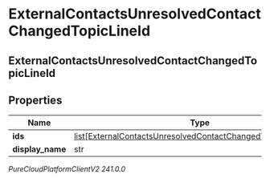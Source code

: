 # ExternalContactsUnresolvedContactChangedTopicLineId

## ExternalContactsUnresolvedContactChangedTopicLineId

## Properties

|Name | Type | Description | Notes|
|------------ | ------------- | ------------- | -------------|
| **ids** | [list[ExternalContactsUnresolvedContactChangedTopicLineUserId]](ExternalContactsUnresolvedContactChangedTopicLineUserId) |  | [optional] |
| **display_name** | str |  | [optional] |



_PureCloudPlatformClientV2 241.0.0_
